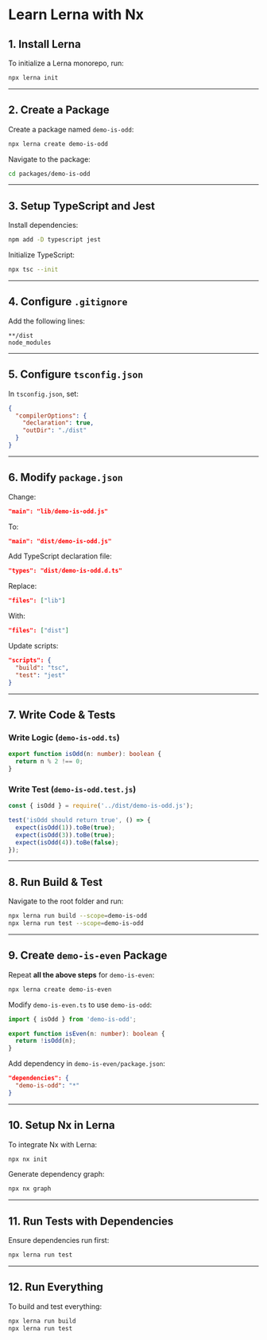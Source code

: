 # **Learn Lerna with Nx**

## **1. Install Lerna**
To initialize a Lerna monorepo, run:
```sh
npx lerna init
```

---

## **2. Create a Package**
Create a package named `demo-is-odd`:
```sh
npx lerna create demo-is-odd
```
Navigate to the package:
```sh
cd packages/demo-is-odd
```

---

## **3. Setup TypeScript and Jest**
Install dependencies:
```sh
npm add -D typescript jest
```
Initialize TypeScript:
```sh
npx tsc --init
```

---

## **4. Configure `.gitignore`**
Add the following lines:
```
**/dist
node_modules
```

---

## **5. Configure `tsconfig.json`**
In `tsconfig.json`, set:
```json
{
  "compilerOptions": {
    "declaration": true,
    "outDir": "./dist"
  }
}
```

---

## **6. Modify `package.json`**
Change:
```json
"main": "lib/demo-is-odd.js"
```
To:
```json
"main": "dist/demo-is-odd.js"
```
Add TypeScript declaration file:
```json
"types": "dist/demo-is-odd.d.ts"
```
Replace:
```json
"files": ["lib"]
```
With:
```json
"files": ["dist"]
```
Update scripts:
```json
"scripts": {
  "build": "tsc",
  "test": "jest"
}
```

---

## **7. Write Code & Tests**
### **Write Logic (`demo-is-odd.ts`)**
```ts
export function isOdd(n: number): boolean {
  return n % 2 !== 0;
}
```
### **Write Test (`demo-is-odd.test.js`)**
```js
const { isOdd } = require('../dist/demo-is-odd.js');

test('isOdd should return true', () => {
  expect(isOdd(1)).toBe(true);
  expect(isOdd(3)).toBe(true);
  expect(isOdd(4)).toBe(false);
});
```

---

## **8. Run Build & Test**
Navigate to the root folder and run:
```sh
npx lerna run build --scope=demo-is-odd
npx lerna run test --scope=demo-is-odd
```

---

## **9. Create `demo-is-even` Package**
Repeat **all the above steps** for `demo-is-even`:
```sh
npx lerna create demo-is-even
```

Modify `demo-is-even.ts` to use `demo-is-odd`:
```ts
import { isOdd } from 'demo-is-odd';

export function isEven(n: number): boolean {
  return !isOdd(n);
}
```

Add dependency in `demo-is-even/package.json`:
```json
"dependencies": {
  "demo-is-odd": "*"
}
```

---

## **10. Setup Nx in Lerna**
To integrate Nx with Lerna:
```sh
npx nx init
```
Generate dependency graph:
```sh
npx nx graph
```

---

## **11. Run Tests with Dependencies**
Ensure dependencies run first:
```sh
npx lerna run test
```

---

## **12. Run Everything**
To build and test everything:
```sh
npx lerna run build
npx lerna run test
```
